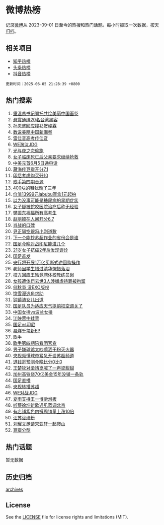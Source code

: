 # 微博热榜

记录[微博](https://www.weibo.com)从 2023-09-01 日至今的热搜和热门话题。每小时抓取一次数据，按天[归档](archives)。

## 相关项目

- [知乎热榜](https://github.com/hotarchive/zhihu)
- [头条热榜](https://github.com/hotarchive/toutiao)
- [抖音热榜](https://github.com/hotarchive/douyin)


`更新时间：2025-06-05 21:28:39 +0800`

## 热门搜索

1. [重温总书记嘱托共绘美丽中国画卷](https://m.weibo.cn/search?containerid=100103type%3D1%26t%3D10%26q%3D%23%E9%87%8D%E6%B8%A9%E6%80%BB%E4%B9%A6%E8%AE%B0%E5%98%B1%E6%89%98%E5%85%B1%E7%BB%98%E7%BE%8E%E4%B8%BD%E4%B8%AD%E5%9B%BD%E7%94%BB%E5%8D%B7%23&stream_entry_id=51&isnewpage=1&extparam=seat%3D1%26dgr%3D0%26filter_type%3Drealtimehot%26stream_entry_id%3D51%26pos%3D0%26q%3D%2523%25E9%2587%258D%25E6%25B8%25A9%25E6%2580%25BB%25E4%25B9%25A6%25E8%25AE%25B0%25E5%2598%25B1%25E6%2589%2598%25E5%2585%25B1%25E7%25BB%2598%25E7%25BE%258E%25E4%25B8%25BD%25E4%25B8%25AD%25E5%259B%25BD%25E7%2594%25BB%25E5%258D%25B7%2523%26c_type%3D51%26cate%3D10103%26display_time%3D1749130117%26pre_seqid%3D17491301175940055664)
1. [悬赏通缉20名台湾黑客](https://m.weibo.cn/search?containerid=100103type%3D1%26t%3D10%26q%3D%23%E6%82%AC%E8%B5%8F%E9%80%9A%E7%BC%8920%E5%90%8D%E5%8F%B0%E6%B9%BE%E9%BB%91%E5%AE%A2%23&stream_entry_id=31&isnewpage=1&extparam=seat%3D1%26dgr%3D0%26stream_entry_id%3D31%26realpos%3D1%26q%3D%2523%25E6%2582%25AC%25E8%25B5%258F%25E9%2580%259A%25E7%25BC%258920%25E5%2590%258D%25E5%258F%25B0%25E6%25B9%25BE%25E9%25BB%2591%25E5%25AE%25A2%2523%26band_rank%3D1%26filter_type%3Drealtimehot%26flag%3D16%26pos%3D0%26c_type%3D31%26lcate%3D5001%26cate%3D5001%26display_time%3D1749130117%26pre_seqid%3D17491301175940055664)
1. [孙恩盛回应撞衫贺峻霖](https://m.weibo.cn/search?containerid=100103type%3D1%26t%3D10%26q%3D%23%E5%AD%99%E6%81%A9%E7%9B%9B%E5%9B%9E%E5%BA%94%E6%92%9E%E8%A1%AB%E8%B4%BA%E5%B3%BB%E9%9C%96%23&stream_entry_id=31&isnewpage=1&extparam=seat%3D1%26dgr%3D0%26stream_entry_id%3D31%26realpos%3D2%26q%3D%2523%25E5%25AD%2599%25E6%2581%25A9%25E7%259B%259B%25E5%259B%259E%25E5%25BA%2594%25E6%2592%259E%25E8%25A1%25AB%25E8%25B4%25BA%25E5%25B3%25BB%25E9%259C%2596%2523%26band_rank%3D2%26filter_type%3Drealtimehot%26flag%3D1%26pos%3D1%26c_type%3D31%26lcate%3D5001%26cate%3D5001%26display_time%3D1749130117%26pre_seqid%3D17491301175940055664)
1. [数说美丽中国新画卷](https://m.weibo.cn/search?containerid=100103type%3D1%26t%3D10%26q%3D%23%E6%95%B0%E8%AF%B4%E7%BE%8E%E4%B8%BD%E4%B8%AD%E5%9B%BD%E6%96%B0%E7%94%BB%E5%8D%B7%23&stream_entry_id=31&isnewpage=1&extparam=seat%3D1%26dgr%3D0%26stream_entry_id%3D31%26realpos%3D3%26q%3D%2523%25E6%2595%25B0%25E8%25AF%25B4%25E7%25BE%258E%25E4%25B8%25BD%25E4%25B8%25AD%25E5%259B%25BD%25E6%2596%25B0%25E7%2594%25BB%25E5%258D%25B7%2523%26band_rank%3D3%26filter_type%3Drealtimehot%26flag%3D0%26pos%3D2%26c_type%3D31%26lcate%3D5001%26cate%3D5001%26display_time%3D1749130117%26pre_seqid%3D17491301175940055664)
1. [雷佳音高考传佳音](https://m.weibo.cn/search?containerid=100103type%3D1%26t%3D10%26q%3D%23%E9%9B%B7%E4%BD%B3%E9%9F%B3%E9%AB%98%E8%80%83%E4%BC%A0%E4%BD%B3%E9%9F%B3%23&stream_entry_id=31&isnewpage=1&extparam=seat%3D1%26dgr%3D0%26adid%3D288824%26stream_entry_id%3D31%26q%3D%2523%25E9%259B%25B7%25E4%25BD%25B3%25E9%259F%25B3%25E9%25AB%2598%25E8%2580%2583%25E4%25BC%25A0%25E4%25BD%25B3%25E9%259F%25B3%2523%26is_ad_pos%3D1%26band_rank%3D4%26lcate%3D5001%26pos%3D3%26c_type%3D31%26filter_type%3Drealtimehot%26topic_ad%3D1%26cate%3D5001%26display_time%3D1749130117%26pre_seqid%3D17491301175940055664)
1. [WE淘汰JDG](https://m.weibo.cn/search?containerid=100103type%3D1%26t%3D10%26q%3D%23WE%E6%B7%98%E6%B1%B0JDG%23&stream_entry_id=31&isnewpage=1&extparam=seat%3D1%26dgr%3D0%26stream_entry_id%3D31%26realpos%3D4%26q%3D%2523WE%25E6%25B7%2598%25E6%25B1%25B0JDG%2523%26band_rank%3D4%26filter_type%3Drealtimehot%26flag%3D1%26pos%3D4%26c_type%3D31%26lcate%3D5001%26cate%3D5001%26display_time%3D1749130117%26pre_seqid%3D17491301175940055664)
1. [光与夜之恋偷跑](https://m.weibo.cn/search?containerid=100103type%3D1%26t%3D10%26q%3D%23%E5%85%89%E4%B8%8E%E5%A4%9C%E4%B9%8B%E6%81%8B%E5%81%B7%E8%B7%91%23&stream_entry_id=31&isnewpage=1&extparam=seat%3D1%26dgr%3D0%26stream_entry_id%3D31%26realpos%3D5%26q%3D%2523%25E5%2585%2589%25E4%25B8%258E%25E5%25A4%259C%25E4%25B9%258B%25E6%2581%258B%25E5%2581%25B7%25E8%25B7%2591%2523%26band_rank%3D5%26filter_type%3Drealtimehot%26flag%3D1%26pos%3D5%26c_type%3D31%26lcate%3D5001%26cate%3D5001%26display_time%3D1749130117%26pre_seqid%3D17491301175940055664)
1. [女子临床死亡后父亲要求继续抢救](https://m.weibo.cn/search?containerid=100103type%3D1%26t%3D10%26q%3D%23%E5%A5%B3%E5%AD%90%E4%B8%B4%E5%BA%8A%E6%AD%BB%E4%BA%A1%E5%90%8E%E7%88%B6%E4%BA%B2%E8%A6%81%E6%B1%82%E7%BB%A7%E7%BB%AD%E6%8A%A2%E6%95%91%23&stream_entry_id=31&isnewpage=1&extparam=seat%3D1%26dgr%3D0%26stream_entry_id%3D31%26realpos%3D6%26q%3D%2523%25E5%25A5%25B3%25E5%25AD%2590%25E4%25B8%25B4%25E5%25BA%258A%25E6%25AD%25BB%25E4%25BA%25A1%25E5%2590%258E%25E7%2588%25B6%25E4%25BA%25B2%25E8%25A6%2581%25E6%25B1%2582%25E7%25BB%25A7%25E7%25BB%25AD%25E6%258A%25A2%25E6%2595%2591%2523%26band_rank%3D6%26filter_type%3Drealtimehot%26flag%3D1%26pos%3D6%26c_type%3D31%26lcate%3D5001%26cate%3D5001%26display_time%3D1749130117%26pre_seqid%3D17491301175940055664)
1. [中美元首6月5日通电话](https://m.weibo.cn/search?containerid=100103type%3D1%26t%3D10%26q%3D%23%E4%B8%AD%E7%BE%8E%E5%85%83%E9%A6%966%E6%9C%885%E6%97%A5%E9%80%9A%E7%94%B5%E8%AF%9D%23&stream_entry_id=31&isnewpage=1&extparam=seat%3D1%26dgr%3D0%26stream_entry_id%3D31%26realpos%3D7%26q%3D%2523%25E4%25B8%25AD%25E7%25BE%258E%25E5%2585%2583%25E9%25A6%25966%25E6%259C%25885%25E6%2597%25A5%25E9%2580%259A%25E7%2594%25B5%25E8%25AF%259D%2523%26band_rank%3D7%26filter_type%3Drealtimehot%26flag%3D1%26pos%3D7%26c_type%3D31%26lcate%3D5001%26cate%3D5001%26display_time%3D1749130117%26pre_seqid%3D17491301175940055664)
1. [藏海传豆瓣开分7.1](https://m.weibo.cn/search?containerid=100103type%3D1%26t%3D10%26q%3D%23%E8%97%8F%E6%B5%B7%E4%BC%A0%E8%B1%86%E7%93%A3%E5%BC%80%E5%88%867.1%23&stream_entry_id=31&isnewpage=1&extparam=seat%3D1%26dgr%3D0%26stream_entry_id%3D31%26realpos%3D8%26q%3D%2523%25E8%2597%258F%25E6%25B5%25B7%25E4%25BC%25A0%25E8%25B1%2586%25E7%2593%25A3%25E5%25BC%2580%25E5%2588%25867.1%2523%26band_rank%3D8%26filter_type%3Drealtimehot%26flag%3D16%26pos%3D8%26c_type%3D31%26lcate%3D5001%26cate%3D5001%26display_time%3D1749130117%26pre_seqid%3D17491301175940055664)
1. [印尼考虑购买歼10](https://m.weibo.cn/search?containerid=100103type%3D1%26t%3D10%26q%3D%23%E5%8D%B0%E5%B0%BC%E8%80%83%E8%99%91%E8%B4%AD%E4%B9%B0%E6%AD%BC10%23&stream_entry_id=31&isnewpage=1&extparam=seat%3D1%26dgr%3D0%26stream_entry_id%3D31%26realpos%3D9%26q%3D%2523%25E5%258D%25B0%25E5%25B0%25BC%25E8%2580%2583%25E8%2599%2591%25E8%25B4%25AD%25E4%25B9%25B0%25E6%25AD%25BC10%2523%26band_rank%3D9%26filter_type%3Drealtimehot%26flag%3D1%26pos%3D9%26c_type%3D31%26lcate%3D5001%26cate%3D5001%26display_time%3D1749130117%26pre_seqid%3D17491301175940055664)
1. [歌手第四期音源](https://m.weibo.cn/search?containerid=100103type%3D1%26t%3D10%26q%3D%23%E6%AD%8C%E6%89%8B%E7%AC%AC%E5%9B%9B%E6%9C%9F%E9%9F%B3%E6%BA%90%23&stream_entry_id=31&isnewpage=1&extparam=seat%3D1%26dgr%3D0%26stream_entry_id%3D31%26realpos%3D10%26q%3D%2523%25E6%25AD%258C%25E6%2589%258B%25E7%25AC%25AC%25E5%259B%259B%25E6%259C%259F%25E9%259F%25B3%25E6%25BA%2590%2523%26band_rank%3D10%26filter_type%3Drealtimehot%26flag%3D1%26pos%3D10%26c_type%3D31%26lcate%3D5001%26cate%3D5001%26display_time%3D1749130117%26pre_seqid%3D17491301175940055664)
1. [400块的鞋犹豫了三年](https://m.weibo.cn/search?containerid=100103type%3D1%26t%3D10%26q%3D400%E5%9D%97%E7%9A%84%E9%9E%8B%E7%8A%B9%E8%B1%AB%E4%BA%86%E4%B8%89%E5%B9%B4&stream_entry_id=31&isnewpage=1&extparam=seat%3D1%26dgr%3D0%26stream_entry_id%3D31%26realpos%3D11%26q%3D400%25E5%259D%2597%25E7%259A%2584%25E9%259E%258B%25E7%258A%25B9%25E8%25B1%25AB%25E4%25BA%2586%25E4%25B8%2589%25E5%25B9%25B4%26band_rank%3D11%26filter_type%3Drealtimehot%26flag%3D2%26pos%3D11%26c_type%3D31%26lcate%3D5001%26cate%3D5001%26display_time%3D1749130117%26pre_seqid%3D17491301175940055664)
1. [价值13999元labubu盲盒1元起拍](https://m.weibo.cn/search?containerid=100103type%3D1%26t%3D10%26q%3D%23%E4%BB%B7%E5%80%BC13999%E5%85%83labubu%E7%9B%B2%E7%9B%921%E5%85%83%E8%B5%B7%E6%8B%8D%23&stream_entry_id=31&isnewpage=1&extparam=seat%3D1%26dgr%3D0%26stream_entry_id%3D31%26realpos%3D12%26q%3D%2523%25E4%25BB%25B7%25E5%2580%25BC13999%25E5%2585%2583labubu%25E7%259B%25B2%25E7%259B%25921%25E5%2585%2583%25E8%25B5%25B7%25E6%258B%258D%2523%26band_rank%3D12%26filter_type%3Drealtimehot%26flag%3D1%26pos%3D12%26c_type%3D31%26lcate%3D5001%26cate%3D5001%26display_time%3D1749130117%26pre_seqid%3D17491301175940055664)
1. [以为没事可能是糖尿病的早期症状](https://m.weibo.cn/search?containerid=100103type%3D1%26t%3D10%26q%3D%E4%BB%A5%E4%B8%BA%E6%B2%A1%E4%BA%8B%E5%8F%AF%E8%83%BD%E6%98%AF%E7%B3%96%E5%B0%BF%E7%97%85%E7%9A%84%E6%97%A9%E6%9C%9F%E7%97%87%E7%8A%B6&stream_entry_id=31&isnewpage=1&extparam=seat%3D1%26dgr%3D0%26stream_entry_id%3D31%26realpos%3D13%26q%3D%25E4%25BB%25A5%25E4%25B8%25BA%25E6%25B2%25A1%25E4%25BA%258B%25E5%258F%25AF%25E8%2583%25BD%25E6%2598%25AF%25E7%25B3%2596%25E5%25B0%25BF%25E7%2597%2585%25E7%259A%2584%25E6%2597%25A9%25E6%259C%259F%25E7%2597%2587%25E7%258A%25B6%26band_rank%3D13%26filter_type%3Drealtimehot%26flag%3D1%26pos%3D13%26c_type%3D31%26lcate%3D5001%26cate%3D5001%26display_time%3D1749130117%26pre_seqid%3D17491301175940055664)
1. [女子疑被蛇咬医院治疗后称无经验](https://m.weibo.cn/search?containerid=100103type%3D1%26t%3D10%26q%3D%23%E5%A5%B3%E5%AD%90%E7%96%91%E8%A2%AB%E8%9B%87%E5%92%AC%E5%8C%BB%E9%99%A2%E6%B2%BB%E7%96%97%E5%90%8E%E7%A7%B0%E6%97%A0%E7%BB%8F%E9%AA%8C%23&stream_entry_id=31&isnewpage=1&extparam=seat%3D1%26dgr%3D0%26stream_entry_id%3D31%26realpos%3D14%26q%3D%2523%25E5%25A5%25B3%25E5%25AD%2590%25E7%2596%2591%25E8%25A2%25AB%25E8%259B%2587%25E5%2592%25AC%25E5%258C%25BB%25E9%2599%25A2%25E6%25B2%25BB%25E7%2596%2597%25E5%2590%258E%25E7%25A7%25B0%25E6%2597%25A0%25E7%25BB%258F%25E9%25AA%258C%2523%26band_rank%3D14%26filter_type%3Drealtimehot%26flag%3D1%26pos%3D14%26c_type%3D31%26lcate%3D5001%26cate%3D5001%26display_time%3D1749130117%26pre_seqid%3D17491301175940055664)
1. [樊振东祝福所有高考生](https://m.weibo.cn/search?containerid=100103type%3D1%26t%3D10%26q%3D%23%E6%A8%8A%E6%8C%AF%E4%B8%9C%E7%A5%9D%E7%A6%8F%E6%89%80%E6%9C%89%E9%AB%98%E8%80%83%E7%94%9F%23&stream_entry_id=31&isnewpage=1&extparam=seat%3D1%26dgr%3D0%26stream_entry_id%3D31%26realpos%3D15%26q%3D%2523%25E6%25A8%258A%25E6%258C%25AF%25E4%25B8%259C%25E7%25A5%259D%25E7%25A6%258F%25E6%2589%2580%25E6%259C%2589%25E9%25AB%2598%25E8%2580%2583%25E7%2594%259F%2523%26band_rank%3D15%26filter_type%3Drealtimehot%26flag%3D1%26pos%3D15%26c_type%3D31%26lcate%3D5001%26cate%3D5001%26display_time%3D1749130117%26pre_seqid%3D17491301175940055664)
1. [赵丽颖在人间开分6.7](https://m.weibo.cn/search?containerid=100103type%3D1%26t%3D10%26q%3D%23%E8%B5%B5%E4%B8%BD%E9%A2%96%E5%9C%A8%E4%BA%BA%E9%97%B4%E5%BC%80%E5%88%866.7%23&stream_entry_id=31&isnewpage=1&extparam=seat%3D1%26dgr%3D0%26stream_entry_id%3D31%26realpos%3D16%26q%3D%2523%25E8%25B5%25B5%25E4%25B8%25BD%25E9%25A2%2596%25E5%259C%25A8%25E4%25BA%25BA%25E9%2597%25B4%25E5%25BC%2580%25E5%2588%25866.7%2523%26band_rank%3D16%26filter_type%3Drealtimehot%26flag%3D1%26pos%3D16%26c_type%3D31%26lcate%3D5001%26cate%3D5001%26display_time%3D1749130117%26pre_seqid%3D17491301175940055664)
1. [肖战的口碑](https://m.weibo.cn/search?containerid=100103type%3D1%26t%3D10%26q%3D%23%E8%82%96%E6%88%98%E7%9A%84%E5%8F%A3%E7%A2%91%23&stream_entry_id=31&isnewpage=1&extparam=seat%3D1%26dgr%3D0%26stream_entry_id%3D31%26realpos%3D17%26q%3D%2523%25E8%2582%2596%25E6%2588%2598%25E7%259A%2584%25E5%258F%25A3%25E7%25A2%2591%2523%26band_rank%3D17%26filter_type%3Drealtimehot%26flag%3D1%26pos%3D17%26c_type%3D31%26lcate%3D5001%26cate%3D5001%26display_time%3D1749130117%26pre_seqid%3D17491301175940055664)
1. [尹正隔空跟冯小刚道歉](https://m.weibo.cn/search?containerid=100103type%3D1%26t%3D10%26q%3D%E5%B0%B9%E6%AD%A3%E9%9A%94%E7%A9%BA%E8%B7%9F%E5%86%AF%E5%B0%8F%E5%88%9A%E9%81%93%E6%AD%89&stream_entry_id=31&isnewpage=1&extparam=seat%3D1%26dgr%3D0%26stream_entry_id%3D31%26realpos%3D18%26q%3D%25E5%25B0%25B9%25E6%25AD%25A3%25E9%259A%2594%25E7%25A9%25BA%25E8%25B7%259F%25E5%2586%25AF%25E5%25B0%258F%25E5%2588%259A%25E9%2581%2593%25E6%25AD%2589%26band_rank%3D18%26filter_type%3Drealtimehot%26flag%3D1%26pos%3D18%26c_type%3D31%26lcate%3D5001%26cate%3D5001%26display_time%3D1749130117%26pre_seqid%3D17491301175940055664)
1. [下一个能抄苏超作业的省份会是谁](https://m.weibo.cn/search?containerid=100103type%3D1%26t%3D10%26q%3D%23%E4%B8%8B%E4%B8%80%E4%B8%AA%E8%83%BD%E6%8A%84%E8%8B%8F%E8%B6%85%E4%BD%9C%E4%B8%9A%E7%9A%84%E7%9C%81%E4%BB%BD%E4%BC%9A%E6%98%AF%E8%B0%81%23&stream_entry_id=31&isnewpage=1&extparam=seat%3D1%26dgr%3D0%26stream_entry_id%3D31%26realpos%3D19%26q%3D%2523%25E4%25B8%258B%25E4%25B8%2580%25E4%25B8%25AA%25E8%2583%25BD%25E6%258A%2584%25E8%258B%258F%25E8%25B6%2585%25E4%25BD%259C%25E4%25B8%259A%25E7%259A%2584%25E7%259C%2581%25E4%25BB%25BD%25E4%25BC%259A%25E6%2598%25AF%25E8%25B0%2581%2523%26band_rank%3D19%26filter_type%3Drealtimehot%26flag%3D1%26pos%3D19%26c_type%3D31%26lcate%3D5001%26cate%3D5001%26display_time%3D1749130117%26pre_seqid%3D17491301175940055664)
1. [国足今晚对战印尼能进几个](https://m.weibo.cn/search?containerid=100103type%3D1%26t%3D10%26q%3D%E5%9B%BD%E8%B6%B3%E4%BB%8A%E6%99%9A%E5%AF%B9%E6%88%98%E5%8D%B0%E5%B0%BC%E8%83%BD%E8%BF%9B%E5%87%A0%E4%B8%AA&stream_entry_id=31&isnewpage=1&extparam=seat%3D1%26dgr%3D0%26stream_entry_id%3D31%26realpos%3D20%26is_ai_ask%3D1%26q%3D%25E5%259B%25BD%25E8%25B6%25B3%25E4%25BB%258A%25E6%2599%259A%25E5%25AF%25B9%25E6%2588%2598%25E5%258D%25B0%25E5%25B0%25BC%25E8%2583%25BD%25E8%25BF%259B%25E5%2587%25A0%25E4%25B8%25AA%26band_rank%3D20%26lcate%3D5001%26flag%3D1%26c_type%3D31%26pos%3D20%26filter_type%3Drealtimehot%26cate%3D5001%26display_time%3D1749130117%26pre_seqid%3D17491301175940055664)
1. [21岁女子抗癌2年后发现误诊](https://m.weibo.cn/search?containerid=100103type%3D1%26t%3D10%26q%3D%2321%E5%B2%81%E5%A5%B3%E5%AD%90%E6%8A%97%E7%99%8C2%E5%B9%B4%E5%90%8E%E5%8F%91%E7%8E%B0%E8%AF%AF%E8%AF%8A%23&stream_entry_id=31&isnewpage=1&extparam=seat%3D1%26dgr%3D0%26stream_entry_id%3D31%26realpos%3D21%26q%3D%252321%25E5%25B2%2581%25E5%25A5%25B3%25E5%25AD%2590%25E6%258A%2597%25E7%2599%258C2%25E5%25B9%25B4%25E5%2590%258E%25E5%258F%2591%25E7%258E%25B0%25E8%25AF%25AF%25E8%25AF%258A%2523%26band_rank%3D21%26filter_type%3Drealtimehot%26flag%3D0%26pos%3D21%26c_type%3D31%26lcate%3D5001%26cate%3D5001%26display_time%3D1749130117%26pre_seqid%3D17491301175940055664)
1. [国足首发](https://m.weibo.cn/search?containerid=100103type%3D1%26t%3D10%26q%3D%E5%9B%BD%E8%B6%B3%E9%A6%96%E5%8F%91&stream_entry_id=31&isnewpage=1&extparam=seat%3D1%26dgr%3D0%26stream_entry_id%3D31%26realpos%3D22%26q%3D%25E5%259B%25BD%25E8%25B6%25B3%25E9%25A6%2596%25E5%258F%2591%26band_rank%3D22%26filter_type%3Drealtimehot%26flag%3D1%26pos%3D22%26c_type%3D31%26lcate%3D5001%26cate%3D5001%26display_time%3D1749130117%26pre_seqid%3D17491301175940055664)
1. [央行将开展1万亿买断式逆回购操作](https://m.weibo.cn/search?containerid=100103type%3D1%26t%3D10%26q%3D%23%E5%A4%AE%E8%A1%8C%E5%B0%86%E5%BC%80%E5%B1%951%E4%B8%87%E4%BA%BF%E4%B9%B0%E6%96%AD%E5%BC%8F%E9%80%86%E5%9B%9E%E8%B4%AD%E6%93%8D%E4%BD%9C%23&stream_entry_id=31&isnewpage=1&extparam=seat%3D1%26dgr%3D0%26stream_entry_id%3D31%26realpos%3D23%26q%3D%2523%25E5%25A4%25AE%25E8%25A1%258C%25E5%25B0%2586%25E5%25BC%2580%25E5%25B1%25951%25E4%25B8%2587%25E4%25BA%25BF%25E4%25B9%25B0%25E6%2596%25AD%25E5%25BC%258F%25E9%2580%2586%25E5%259B%259E%25E8%25B4%25AD%25E6%2593%258D%25E4%25BD%259C%2523%26band_rank%3D23%26filter_type%3Drealtimehot%26flag%3D1%26pos%3D23%26c_type%3D31%26lcate%3D5001%26cate%3D5001%26display_time%3D1749130117%26pre_seqid%3D17491301175940055664)
1. [老师因学生错过清华惋惜落泪](https://m.weibo.cn/search?containerid=100103type%3D1%26t%3D10%26q%3D%23%E8%80%81%E5%B8%88%E5%9B%A0%E5%AD%A6%E7%94%9F%E9%94%99%E8%BF%87%E6%B8%85%E5%8D%8E%E6%83%8B%E6%83%9C%E8%90%BD%E6%B3%AA%23&stream_entry_id=31&isnewpage=1&extparam=seat%3D1%26dgr%3D0%26stream_entry_id%3D31%26realpos%3D24%26q%3D%2523%25E8%2580%2581%25E5%25B8%2588%25E5%259B%25A0%25E5%25AD%25A6%25E7%2594%259F%25E9%2594%2599%25E8%25BF%2587%25E6%25B8%2585%25E5%258D%258E%25E6%2583%258B%25E6%2583%259C%25E8%2590%25BD%25E6%25B3%25AA%2523%26band_rank%3D24%26filter_type%3Drealtimehot%26flag%3D1%26pos%3D24%26c_type%3D31%26lcate%3D5001%26cate%3D5001%26display_time%3D1749130117%26pre_seqid%3D17491301175940055664)
1. [校方回应王皓竞聘体校教练员岗](https://m.weibo.cn/search?containerid=100103type%3D1%26t%3D10%26q%3D%23%E6%A0%A1%E6%96%B9%E5%9B%9E%E5%BA%94%E7%8E%8B%E7%9A%93%E7%AB%9E%E8%81%98%E4%BD%93%E6%A0%A1%E6%95%99%E7%BB%83%E5%91%98%E5%B2%97%23&stream_entry_id=31&isnewpage=1&extparam=seat%3D1%26dgr%3D0%26stream_entry_id%3D31%26realpos%3D25%26q%3D%2523%25E6%25A0%25A1%25E6%2596%25B9%25E5%259B%259E%25E5%25BA%2594%25E7%258E%258B%25E7%259A%2593%25E7%25AB%259E%25E8%2581%2598%25E4%25BD%2593%25E6%25A0%25A1%25E6%2595%2599%25E7%25BB%2583%25E5%2591%2598%25E5%25B2%2597%2523%26band_rank%3D25%26filter_type%3Drealtimehot%26flag%3D1%26pos%3D25%26c_type%3D31%26lcate%3D5001%26cate%3D5001%26display_time%3D1749130117%26pre_seqid%3D17491301175940055664)
1. [女孩遭体罚去世3人涉嫌虐待罪被拘留](https://m.weibo.cn/search?containerid=100103type%3D1%26t%3D10%26q%3D%23%E5%A5%B3%E5%AD%A9%E9%81%AD%E4%BD%93%E7%BD%9A%E5%8E%BB%E4%B8%963%E4%BA%BA%E6%B6%89%E5%AB%8C%E8%99%90%E5%BE%85%E7%BD%AA%E8%A2%AB%E6%8B%98%E7%95%99%23&stream_entry_id=31&isnewpage=1&extparam=seat%3D1%26dgr%3D0%26stream_entry_id%3D31%26realpos%3D26%26q%3D%2523%25E5%25A5%25B3%25E5%25AD%25A9%25E9%2581%25AD%25E4%25BD%2593%25E7%25BD%259A%25E5%258E%25BB%25E4%25B8%25963%25E4%25BA%25BA%25E6%25B6%2589%25E5%25AB%258C%25E8%2599%2590%25E5%25BE%2585%25E7%25BD%25AA%25E8%25A2%25AB%25E6%258B%2598%25E7%2595%2599%2523%26band_rank%3D26%26filter_type%3Drealtimehot%26flag%3D0%26pos%3D26%26c_type%3D31%26lcate%3D5001%26cate%3D5001%26display_time%3D1749130117%26pre_seqid%3D17491301175940055664)
1. [何秋亊 没EXO版权](https://m.weibo.cn/search?containerid=100103type%3D1%26t%3D10%26q%3D%E4%BD%95%E7%A7%8B%E4%BA%8A+%E6%B2%A1EXO%E7%89%88%E6%9D%83&stream_entry_id=31&isnewpage=1&extparam=seat%3D1%26dgr%3D0%26stream_entry_id%3D31%26realpos%3D27%26q%3D%25E4%25BD%2595%25E7%25A7%258B%25E4%25BA%258A%2520%25E6%25B2%25A1EXO%25E7%2589%2588%25E6%259D%2583%26band_rank%3D27%26filter_type%3Drealtimehot%26flag%3D0%26pos%3D27%26c_type%3D31%26lcate%3D5001%26cate%3D5001%26display_time%3D1749130117%26pre_seqid%3D17491301175940055664)
1. [饶雪漫选角求助](https://m.weibo.cn/search?containerid=100103type%3D1%26t%3D10%26q%3D%23%E9%A5%B6%E9%9B%AA%E6%BC%AB%E9%80%89%E8%A7%92%E6%B1%82%E5%8A%A9%23&stream_entry_id=31&isnewpage=1&extparam=seat%3D1%26dgr%3D0%26stream_entry_id%3D31%26realpos%3D28%26q%3D%2523%25E9%25A5%25B6%25E9%259B%25AA%25E6%25BC%25AB%25E9%2580%2589%25E8%25A7%2592%25E6%25B1%2582%25E5%258A%25A9%2523%26band_rank%3D28%26filter_type%3Drealtimehot%26flag%3D1%26pos%3D28%26c_type%3D31%26lcate%3D5001%26cate%3D5001%26display_time%3D1749130117%26pre_seqid%3D17491301175940055664)
1. [钟镇涛女儿出道](https://m.weibo.cn/search?containerid=100103type%3D1%26t%3D10%26q%3D%E9%92%9F%E9%95%87%E6%B6%9B%E5%A5%B3%E5%84%BF%E5%87%BA%E9%81%93&stream_entry_id=31&isnewpage=1&extparam=seat%3D1%26dgr%3D0%26stream_entry_id%3D31%26realpos%3D29%26q%3D%25E9%2592%259F%25E9%2595%2587%25E6%25B6%259B%25E5%25A5%25B3%25E5%2584%25BF%25E5%2587%25BA%25E9%2581%2593%26band_rank%3D29%26filter_type%3Drealtimehot%26flag%3D1%26pos%3D29%26c_type%3D31%26lcate%3D5001%26cate%3D5001%26display_time%3D1749130117%26pre_seqid%3D17491301175940055664)
1. [国足队员为适应天气提前把空调关了](https://m.weibo.cn/search?containerid=100103type%3D1%26t%3D10%26q%3D%23%E5%9B%BD%E8%B6%B3%E9%98%9F%E5%91%98%E4%B8%BA%E9%80%82%E5%BA%94%E5%A4%A9%E6%B0%94%E6%8F%90%E5%89%8D%E6%8A%8A%E7%A9%BA%E8%B0%83%E5%85%B3%E4%BA%86%23&stream_entry_id=31&isnewpage=1&extparam=seat%3D1%26dgr%3D0%26stream_entry_id%3D31%26realpos%3D30%26q%3D%2523%25E5%259B%25BD%25E8%25B6%25B3%25E9%2598%259F%25E5%2591%2598%25E4%25B8%25BA%25E9%2580%2582%25E5%25BA%2594%25E5%25A4%25A9%25E6%25B0%2594%25E6%258F%2590%25E5%2589%258D%25E6%258A%258A%25E7%25A9%25BA%25E8%25B0%2583%25E5%2585%25B3%25E4%25BA%2586%2523%26band_rank%3D30%26filter_type%3Drealtimehot%26flag%3D0%26pos%3D30%26c_type%3D31%26lcate%3D5001%26cate%3D5001%26display_time%3D1749130117%26pre_seqid%3D17491301175940055664)
1. [中国女排vs波兰女排](https://m.weibo.cn/search?containerid=100103type%3D1%26t%3D10%26q%3D%E4%B8%AD%E5%9B%BD%E5%A5%B3%E6%8E%92vs%E6%B3%A2%E5%85%B0%E5%A5%B3%E6%8E%92&stream_entry_id=31&isnewpage=1&extparam=seat%3D1%26dgr%3D0%26stream_entry_id%3D31%26realpos%3D31%26q%3D%25E4%25B8%25AD%25E5%259B%25BD%25E5%25A5%25B3%25E6%258E%2592vs%25E6%25B3%25A2%25E5%2585%25B0%25E5%25A5%25B3%25E6%258E%2592%26band_rank%3D31%26filter_type%3Drealtimehot%26flag%3D0%26pos%3D31%26c_type%3D31%26lcate%3D5001%26cate%3D5001%26display_time%3D1749130117%26pre_seqid%3D17491301175940055664)
1. [江映蓉牛蛙背](https://m.weibo.cn/search?containerid=100103type%3D1%26t%3D10%26q%3D%E6%B1%9F%E6%98%A0%E8%93%89%E7%89%9B%E8%9B%99%E8%83%8C&stream_entry_id=31&isnewpage=1&extparam=seat%3D1%26dgr%3D0%26stream_entry_id%3D31%26realpos%3D32%26q%3D%25E6%25B1%259F%25E6%2598%25A0%25E8%2593%2589%25E7%2589%259B%25E8%259B%2599%25E8%2583%258C%26band_rank%3D32%26filter_type%3Drealtimehot%26flag%3D1%26pos%3D32%26c_type%3D31%26lcate%3D5001%26cate%3D5001%26display_time%3D1749130117%26pre_seqid%3D17491301175940055664)
1. [国足vs印尼](https://m.weibo.cn/search?containerid=100103type%3D1%26t%3D10%26q%3D%E5%9B%BD%E8%B6%B3vs%E5%8D%B0%E5%B0%BC&stream_entry_id=31&isnewpage=1&extparam=seat%3D1%26dgr%3D0%26stream_entry_id%3D31%26realpos%3D33%26q%3D%25E5%259B%25BD%25E8%25B6%25B3vs%25E5%258D%25B0%25E5%25B0%25BC%26band_rank%3D33%26filter_type%3Drealtimehot%26flag%3D1%26pos%3D33%26c_type%3D31%26lcate%3D5001%26cate%3D5001%26display_time%3D1749130117%26pre_seqid%3D17491301175940055664)
1. [易烊千玺新EP](https://m.weibo.cn/search?containerid=100103type%3D1%26t%3D10%26q%3D%E6%98%93%E7%83%8A%E5%8D%83%E7%8E%BA%E6%96%B0EP&stream_entry_id=31&isnewpage=1&extparam=seat%3D1%26dgr%3D0%26stream_entry_id%3D31%26realpos%3D34%26q%3D%25E6%2598%2593%25E7%2583%258A%25E5%258D%2583%25E7%258E%25BA%25E6%2596%25B0EP%26band_rank%3D34%26filter_type%3Drealtimehot%26flag%3D0%26pos%3D34%26c_type%3D31%26lcate%3D5001%26cate%3D5001%26display_time%3D1749130117%26pre_seqid%3D17491301175940055664)
1. [歌手](https://m.weibo.cn/search?containerid=100103type%3D1%26t%3D10%26q%3D%E6%AD%8C%E6%89%8B&stream_entry_id=31&isnewpage=1&extparam=seat%3D1%26dgr%3D0%26stream_entry_id%3D31%26realpos%3D35%26q%3D%25E6%25AD%258C%25E6%2589%258B%26band_rank%3D35%26filter_type%3Drealtimehot%26flag%3D1%26pos%3D35%26c_type%3D31%26lcate%3D5001%26cate%3D5001%26display_time%3D1749130117%26pre_seqid%3D17491301175940055664)
1. [歌手第四期陪看团官宣](https://m.weibo.cn/search?containerid=100103type%3D1%26t%3D10%26q%3D%E6%AD%8C%E6%89%8B%E7%AC%AC%E5%9B%9B%E6%9C%9F%E9%99%AA%E7%9C%8B%E5%9B%A2%E5%AE%98%E5%AE%A3&stream_entry_id=31&isnewpage=1&extparam=seat%3D1%26dgr%3D0%26stream_entry_id%3D31%26realpos%3D36%26q%3D%25E6%25AD%258C%25E6%2589%258B%25E7%25AC%25AC%25E5%259B%259B%25E6%259C%259F%25E9%2599%25AA%25E7%259C%258B%25E5%259B%25A2%25E5%25AE%2598%25E5%25AE%25A3%26band_rank%3D36%26filter_type%3Drealtimehot%26flag%3D1%26pos%3D36%26c_type%3D31%26lcate%3D5001%26cate%3D5001%26display_time%3D1749130117%26pre_seqid%3D17491301175940055664)
1. [男子嫌球馆太吵喷洒干粉灭火器](https://m.weibo.cn/search?containerid=100103type%3D1%26t%3D10%26q%3D%23%E7%94%B7%E5%AD%90%E5%AB%8C%E7%90%83%E9%A6%86%E5%A4%AA%E5%90%B5%E5%96%B7%E6%B4%92%E5%B9%B2%E7%B2%89%E7%81%AD%E7%81%AB%E5%99%A8%23&stream_entry_id=31&isnewpage=1&extparam=seat%3D1%26dgr%3D0%26stream_entry_id%3D31%26realpos%3D37%26q%3D%2523%25E7%2594%25B7%25E5%25AD%2590%25E5%25AB%258C%25E7%2590%2583%25E9%25A6%2586%25E5%25A4%25AA%25E5%2590%25B5%25E5%2596%25B7%25E6%25B4%2592%25E5%25B9%25B2%25E7%25B2%2589%25E7%2581%25AD%25E7%2581%25AB%25E5%2599%25A8%2523%26band_rank%3D37%26filter_type%3Drealtimehot%26flag%3D1%26pos%3D37%26c_type%3D31%26lcate%3D5001%26cate%3D5001%26display_time%3D1749130117%26pre_seqid%3D17491301175940055664)
1. [央视频懂球帝紧急开设苏超频道](https://m.weibo.cn/search?containerid=100103type%3D1%26t%3D10%26q%3D%23%E5%A4%AE%E8%A7%86%E9%A2%91%E6%87%82%E7%90%83%E5%B8%9D%E7%B4%A7%E6%80%A5%E5%BC%80%E8%AE%BE%E8%8B%8F%E8%B6%85%E9%A2%91%E9%81%93%23&stream_entry_id=31&isnewpage=1&extparam=seat%3D1%26dgr%3D0%26stream_entry_id%3D31%26realpos%3D38%26q%3D%2523%25E5%25A4%25AE%25E8%25A7%2586%25E9%25A2%2591%25E6%2587%2582%25E7%2590%2583%25E5%25B8%259D%25E7%25B4%25A7%25E6%2580%25A5%25E5%25BC%2580%25E8%25AE%25BE%25E8%258B%258F%25E8%25B6%2585%25E9%25A2%2591%25E9%2581%2593%2523%26band_rank%3D38%26filter_type%3Drealtimehot%26flag%3D1%26pos%3D38%26c_type%3D31%26lcate%3D5001%26cate%3D5001%26display_time%3D1749130117%26pre_seqid%3D17491301175940055664)
1. [退钱哥预测今晚比分0比0](https://m.weibo.cn/search?containerid=100103type%3D1%26t%3D10%26q%3D%23%E9%80%80%E9%92%B1%E5%93%A5%E9%A2%84%E6%B5%8B%E4%BB%8A%E6%99%9A%E6%AF%94%E5%88%860%E6%AF%940%23&stream_entry_id=31&isnewpage=1&extparam=seat%3D1%26dgr%3D0%26stream_entry_id%3D31%26realpos%3D39%26q%3D%2523%25E9%2580%2580%25E9%2592%25B1%25E5%2593%25A5%25E9%25A2%2584%25E6%25B5%258B%25E4%25BB%258A%25E6%2599%259A%25E6%25AF%2594%25E5%2588%25860%25E6%25AF%25940%2523%26band_rank%3D39%26filter_type%3Drealtimehot%26flag%3D1%26pos%3D39%26c_type%3D31%26lcate%3D5001%26cate%3D5001%26display_time%3D1749130117%26pre_seqid%3D17491301175940055664)
1. [王楚钦对梁靖崑喊了一声梁甜甜](https://m.weibo.cn/search?containerid=100103type%3D1%26t%3D10%26q%3D%23%E7%8E%8B%E6%A5%9A%E9%92%A6%E5%AF%B9%E6%A2%81%E9%9D%96%E5%B4%91%E5%96%8A%E4%BA%86%E4%B8%80%E5%A3%B0%E6%A2%81%E7%94%9C%E7%94%9C%23&stream_entry_id=31&isnewpage=1&extparam=seat%3D1%26dgr%3D0%26stream_entry_id%3D31%26realpos%3D40%26q%3D%2523%25E7%258E%258B%25E6%25A5%259A%25E9%2592%25A6%25E5%25AF%25B9%25E6%25A2%2581%25E9%259D%2596%25E5%25B4%2591%25E5%2596%258A%25E4%25BA%2586%25E4%25B8%2580%25E5%25A3%25B0%25E6%25A2%2581%25E7%2594%259C%25E7%2594%259C%2523%26band_rank%3D40%26filter_type%3Drealtimehot%26flag%3D1%26pos%3D40%26c_type%3D31%26lcate%3D5001%26cate%3D5001%26display_time%3D1749130117%26pre_seqid%3D17491301175940055664)
1. [加州高铁烧70亿美金15年没铺一条轨](https://m.weibo.cn/search?containerid=100103type%3D1%26t%3D10%26q%3D%23%E5%8A%A0%E5%B7%9E%E9%AB%98%E9%93%81%E7%83%A770%E4%BA%BF%E7%BE%8E%E9%87%9115%E5%B9%B4%E6%B2%A1%E9%93%BA%E4%B8%80%E6%9D%A1%E8%BD%A8%23&stream_entry_id=31&isnewpage=1&extparam=seat%3D1%26dgr%3D0%26stream_entry_id%3D31%26realpos%3D41%26q%3D%2523%25E5%258A%25A0%25E5%25B7%259E%25E9%25AB%2598%25E9%2593%2581%25E7%2583%25A770%25E4%25BA%25BF%25E7%25BE%258E%25E9%2587%259115%25E5%25B9%25B4%25E6%25B2%25A1%25E9%2593%25BA%25E4%25B8%2580%25E6%259D%25A1%25E8%25BD%25A8%2523%26band_rank%3D41%26filter_type%3Drealtimehot%26flag%3D1%26pos%3D41%26c_type%3D31%26lcate%3D5001%26cate%3D5001%26display_time%3D1749130117%26pre_seqid%3D17491301175940055664)
1. [国足直播](https://m.weibo.cn/search?containerid=100103type%3D1%26t%3D10%26q%3D%E5%9B%BD%E8%B6%B3%E7%9B%B4%E6%92%AD&stream_entry_id=31&isnewpage=1&extparam=seat%3D1%26dgr%3D0%26stream_entry_id%3D31%26realpos%3D42%26q%3D%25E5%259B%25BD%25E8%25B6%25B3%25E7%259B%25B4%25E6%2592%25AD%26band_rank%3D42%26filter_type%3Drealtimehot%26flag%3D1%26pos%3D42%26c_type%3D31%26lcate%3D5001%26cate%3D5001%26display_time%3D1749130117%26pre_seqid%3D17491301175940055664)
1. [央视转播苏超](https://m.weibo.cn/search?containerid=100103type%3D1%26t%3D10%26q%3D%23%E5%A4%AE%E8%A7%86%E8%BD%AC%E6%92%AD%E8%8B%8F%E8%B6%85%23&stream_entry_id=31&isnewpage=1&extparam=seat%3D1%26dgr%3D0%26stream_entry_id%3D31%26realpos%3D43%26q%3D%2523%25E5%25A4%25AE%25E8%25A7%2586%25E8%25BD%25AC%25E6%2592%25AD%25E8%258B%258F%25E8%25B6%2585%2523%26band_rank%3D43%26filter_type%3Drealtimehot%26flag%3D0%26pos%3D43%26c_type%3D31%26lcate%3D5001%26cate%3D5001%26display_time%3D1749130117%26pre_seqid%3D17491301175940055664)
1. [WE对战JDG](https://m.weibo.cn/search?containerid=100103type%3D1%26t%3D10%26q%3D%23WE%E5%AF%B9%E6%88%98JDG%23&stream_entry_id=31&isnewpage=1&extparam=seat%3D1%26dgr%3D0%26stream_entry_id%3D31%26realpos%3D44%26q%3D%2523WE%25E5%25AF%25B9%25E6%2588%2598JDG%2523%26band_rank%3D44%26filter_type%3Drealtimehot%26flag%3D0%26pos%3D44%26c_type%3D31%26lcate%3D5001%26cate%3D5001%26display_time%3D1749130117%26pre_seqid%3D17491301175940055664)
1. [夏雨支持王一博滑滑板](https://m.weibo.cn/search?containerid=100103type%3D1%26t%3D10%26q%3D%23%E5%A4%8F%E9%9B%A8%E6%94%AF%E6%8C%81%E7%8E%8B%E4%B8%80%E5%8D%9A%E6%BB%91%E6%BB%91%E6%9D%BF%23&stream_entry_id=31&isnewpage=1&extparam=seat%3D1%26dgr%3D0%26stream_entry_id%3D31%26realpos%3D45%26q%3D%2523%25E5%25A4%258F%25E9%259B%25A8%25E6%2594%25AF%25E6%258C%2581%25E7%258E%258B%25E4%25B8%2580%25E5%258D%259A%25E6%25BB%2591%25E6%25BB%2591%25E6%259D%25BF%2523%26band_rank%3D45%26filter_type%3Drealtimehot%26flag%3D1%26pos%3D45%26c_type%3D31%26lcate%3D5001%26cate%3D5001%26display_time%3D1749130117%26pre_seqid%3D17491301175940055664)
1. [听蔡徐坤新歌遇见蓝调北京](https://m.weibo.cn/search?containerid=100103type%3D1%26t%3D10%26q%3D%23%E5%90%AC%E8%94%A1%E5%BE%90%E5%9D%A4%E6%96%B0%E6%AD%8C%E9%81%87%E8%A7%81%E8%93%9D%E8%B0%83%E5%8C%97%E4%BA%AC%23&stream_entry_id=31&isnewpage=1&extparam=seat%3D1%26dgr%3D0%26stream_entry_id%3D31%26realpos%3D46%26q%3D%2523%25E5%2590%25AC%25E8%2594%25A1%25E5%25BE%2590%25E5%259D%25A4%25E6%2596%25B0%25E6%25AD%258C%25E9%2581%2587%25E8%25A7%2581%25E8%2593%259D%25E8%25B0%2583%25E5%258C%2597%25E4%25BA%25AC%2523%26band_rank%3D46%26filter_type%3Drealtimehot%26flag%3D1%26pos%3D46%26c_type%3D31%26lcate%3D5001%26cate%3D5001%26display_time%3D1749130117%26pre_seqid%3D17491301175940055664)
1. [有店铺紫色内裤周销量上涨10倍](https://m.weibo.cn/search?containerid=100103type%3D1%26t%3D10%26q%3D%23%E6%9C%89%E5%BA%97%E9%93%BA%E7%B4%AB%E8%89%B2%E5%86%85%E8%A3%A4%E5%91%A8%E9%94%80%E9%87%8F%E4%B8%8A%E6%B6%A810%E5%80%8D%23&stream_entry_id=31&isnewpage=1&extparam=seat%3D1%26dgr%3D0%26stream_entry_id%3D31%26realpos%3D47%26q%3D%2523%25E6%259C%2589%25E5%25BA%2597%25E9%2593%25BA%25E7%25B4%25AB%25E8%2589%25B2%25E5%2586%2585%25E8%25A3%25A4%25E5%2591%25A8%25E9%2594%2580%25E9%2587%258F%25E4%25B8%258A%25E6%25B6%25A810%25E5%2580%258D%2523%26band_rank%3D47%26filter_type%3Drealtimehot%26flag%3D1%26pos%3D47%26c_type%3D31%26lcate%3D5001%26cate%3D5001%26display_time%3D1749130117%26pre_seqid%3D17491301175940055664)
1. [汪苏泷涨粉](https://m.weibo.cn/search?containerid=100103type%3D1%26t%3D10%26q%3D%E6%B1%AA%E8%8B%8F%E6%B3%B7%E6%B6%A8%E7%B2%89&stream_entry_id=31&isnewpage=1&extparam=seat%3D1%26dgr%3D0%26stream_entry_id%3D31%26realpos%3D48%26q%3D%25E6%25B1%25AA%25E8%258B%258F%25E6%25B3%25B7%25E6%25B6%25A8%25E7%25B2%2589%26band_rank%3D48%26filter_type%3Drealtimehot%26flag%3D1%26pos%3D48%26c_type%3D31%26lcate%3D5001%26cate%3D5001%26display_time%3D1749130117%26pre_seqid%3D17491301175940055664)
1. [刘耀文邀请宋亚轩一起爬山](https://m.weibo.cn/search?containerid=100103type%3D1%26t%3D10%26q%3D%E5%88%98%E8%80%80%E6%96%87%E9%82%80%E8%AF%B7%E5%AE%8B%E4%BA%9A%E8%BD%A9%E4%B8%80%E8%B5%B7%E7%88%AC%E5%B1%B1&stream_entry_id=31&isnewpage=1&extparam=seat%3D1%26dgr%3D0%26stream_entry_id%3D31%26realpos%3D49%26q%3D%25E5%2588%2598%25E8%2580%2580%25E6%2596%2587%25E9%2582%2580%25E8%25AF%25B7%25E5%25AE%258B%25E4%25BA%259A%25E8%25BD%25A9%25E4%25B8%2580%25E8%25B5%25B7%25E7%2588%25AC%25E5%25B1%25B1%26band_rank%3D49%26filter_type%3Drealtimehot%26flag%3D1%26pos%3D49%26c_type%3D31%26lcate%3D5001%26cate%3D5001%26display_time%3D1749130117%26pre_seqid%3D17491301175940055664)
1. [豆瓣分型](https://m.weibo.cn/search?containerid=100103type%3D1%26t%3D10%26q%3D%E8%B1%86%E7%93%A3%E5%88%86%E5%9E%8B&stream_entry_id=31&isnewpage=1&extparam=seat%3D1%26dgr%3D0%26stream_entry_id%3D31%26realpos%3D50%26q%3D%25E8%25B1%2586%25E7%2593%25A3%25E5%2588%2586%25E5%259E%258B%26band_rank%3D50%26filter_type%3Drealtimehot%26flag%3D0%26pos%3D50%26c_type%3D31%26lcate%3D5001%26cate%3D5001%26display_time%3D1749130117%26pre_seqid%3D17491301175940055664)

## 热门话题

暂无数据

## 历史归档

[archives](archives)

## License

See the [LICENSE](LICENSE) file for license rights and limitations (MIT).
